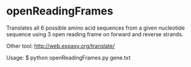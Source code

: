 openReadingFrames
=================

Translates all 6 possible amino acid sequences from a given nucleotide sequence using 3 open reading frame on forward and reverse strands.

Other tool: http://web.expasy.org/translate/

Usage: $ python openReadingFrames.py gene.txt